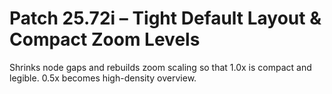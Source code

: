 # Patch 25.72i – Tight Default Layout & Compact Zoom Levels

Shrinks node gaps and rebuilds zoom scaling so that 1.0x is compact and legible. 0.5x becomes high-density overview.
